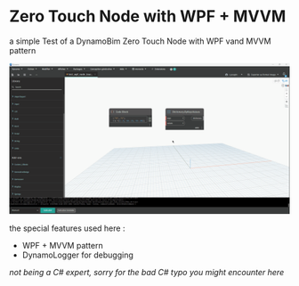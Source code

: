 # Zero Touch Node with WPF + MVVM

a simple Test of a DynamoBim Zero Touch Node with WPF vand MVVM pattern

![](https://github.com/Cyril-Pop/Example_ZeroNode_with_MVVM/blob/master/Example_ZeroNode_with_MVVM/Ressources/test%20ZT%20MVVM.gif)


the special features used here :
  - WPF + MVVM pattern
  - DynamoLogger for debugging

*not being a C# expert, sorry for the bad C# typo you might encounter here*
